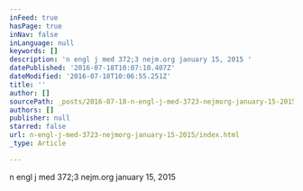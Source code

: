 ```yaml
---
inFeed: true
hasPage: true
inNav: false
inLanguage: null
keywords: []
description: 'n engl j med 372;3 nejm.org january 15, 2015 '
datePublished: '2016-07-18T10:07:10.407Z'
dateModified: '2016-07-18T10:06:55.251Z'
title: ''
author: []
sourcePath: _posts/2016-07-18-n-engl-j-med-3723-nejmorg-january-15-2015.md
authors: []
publisher: null
starred: false
url: n-engl-j-med-3723-nejmorg-january-15-2015/index.html
_type: Article

---
```

n engl j med 372;3 nejm.org january 15, 2015